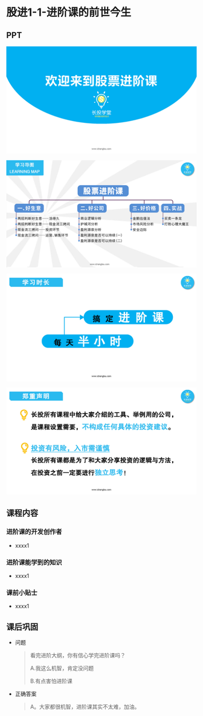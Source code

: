 # 股进1-1-进阶课的前世今生

## PPT

![课程ppt](assets/1-1-1.jpg)

![课程ppt](assets/1-1-2.jpg)

![课程ppt](assets/1-1-3.jpg)

![课程ppt](assets/1-1-4.jpg)

## 课程内容

### 进阶课的开发创作者

- xxxx1

  > 

### 进阶课能学到的知识

- xxxx1

  > 

### 课前小贴士

- xxxx1

  > 

## 课后巩固

- 问题

  > 看完进阶大纲，你有信心学完进阶课吗？
  >
  > A.我这么机智，肯定没问题
  >
  > B.有点害怕进阶课
  >
  
- 正确答案

  > A。大家都很机智，进阶课其实不太难，加油。